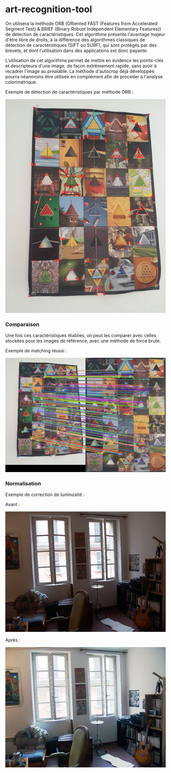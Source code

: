 # art-recognition-tool

On utilisera la méthode ORB (ORiented FAST (Features from
Accelerated Segment Test) &  BRIEF (Binary Robust Independent Elementary
Features)) de détection de caractéristiques. Cet algorithme présente
l'avantage majeur d'être libre de droits, à la différence des
algorithmes classiques de détection de caractéristiques (SIFT ou SURF),
qui sont protégés par des brevets, et dont l'utilisation dans des
applications est donc payante.

L'utilisation de cet algorithme permet de mettre en évidence les
points-clés et descripteurs d'une image, de façon extrêmement rapide,
sans avoir à recadrer l'image au préalable. La méthode d'autocrop déjà
développée pourra néanmoins être utilisée en complément afin de procéder
à l'analyse colorimétrique.

Exemple de détection de caractéristiques par méthode ORB :

![Img_example](examples/features.jpg "orb feature detection")

### Comparaison

Une fois ces caractéristiques établies, on peut les comparer avec celles
stockées pour les images de référence, avec une méthode de force brute.

Exemple de matching réussi :

![Img_example](examples/match.jpg "match")

### Normalisation

Exemple de correction de luminosité :

Avant :

![Img_example](examples/original.jpg "image brute")

Après :

![Img_example](examples/normalized.jpg "image égalisée")

